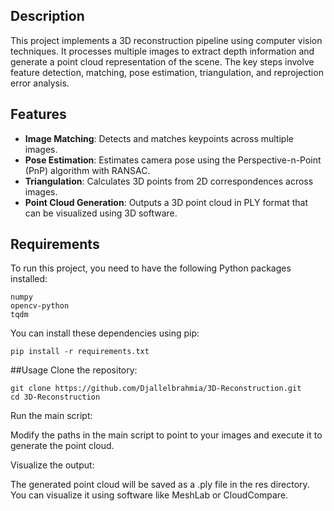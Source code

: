 
## Description

This project implements a 3D reconstruction pipeline using computer vision techniques. It processes multiple images to extract depth information and generate a point cloud representation of the scene. The key steps involve feature detection, matching, pose estimation, triangulation, and reprojection error analysis.

## Features

- **Image Matching**: Detects and matches keypoints across multiple images.
- **Pose Estimation**: Estimates camera pose using the Perspective-n-Point (PnP) algorithm with RANSAC.
- **Triangulation**: Calculates 3D points from 2D correspondences across images.
- **Point Cloud Generation**: Outputs a 3D point cloud in PLY format that can be visualized using 3D software.

## Requirements

To run this project, you need to have the following Python packages installed:

```plaintext
numpy
opencv-python
tqdm
```

You can install these dependencies using pip:
```plaintext
pip install -r requirements.txt
```

##Usage
Clone the repository:
```plaintext
git clone https://github.com/Djallelbrahmia/3D-Reconstruction.git
cd 3D-Reconstruction
```

Run the main script:

Modify the paths in the main script to point to your images and execute it to generate the point cloud.

Visualize the output:

The generated point cloud will be saved as a .ply file in the res directory. You can visualize it using software like MeshLab or CloudCompare.
